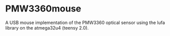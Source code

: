 # PMW3360mouse
A USB mouse implementation of the PMW3360 optical sensor using the lufa library on the atmega32u4 (teensy 2.0).
